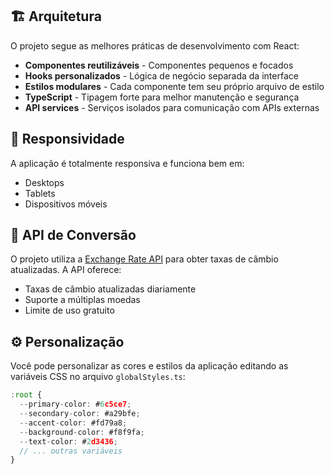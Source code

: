 
## 🏗️ Arquitetura

O projeto segue as melhores práticas de desenvolvimento com React:

- **Componentes reutilizáveis** - Componentes pequenos e focados
- **Hooks personalizados** - Lógica de negócio separada da interface
- **Estilos modulares** - Cada componente tem seu próprio arquivo de estilo
- **TypeScript** - Tipagem forte para melhor manutenção e segurança
- **API services** - Serviços isolados para comunicação com APIs externas

## 📱 Responsividade

A aplicação é totalmente responsiva e funciona bem em:
- Desktops
- Tablets
- Dispositivos móveis

## 🔄 API de Conversão

O projeto utiliza a [Exchange Rate API](https://www.exchangerate-api.com/) para obter taxas de câmbio atualizadas. A API oferece:

- Taxas de câmbio atualizadas diariamente
- Suporte a múltiplas moedas
- Limite de uso gratuito

## ⚙️ Personalização

Você pode personalizar as cores e estilos da aplicação editando as variáveis CSS no arquivo `globalStyles.ts`:

```typescript
:root {
  --primary-color: #6c5ce7;
  --secondary-color: #a29bfe;
  --accent-color: #fd79a8;
  --background-color: #f8f9fa;
  --text-color: #2d3436;
  // ... outras variáveis
}
```
